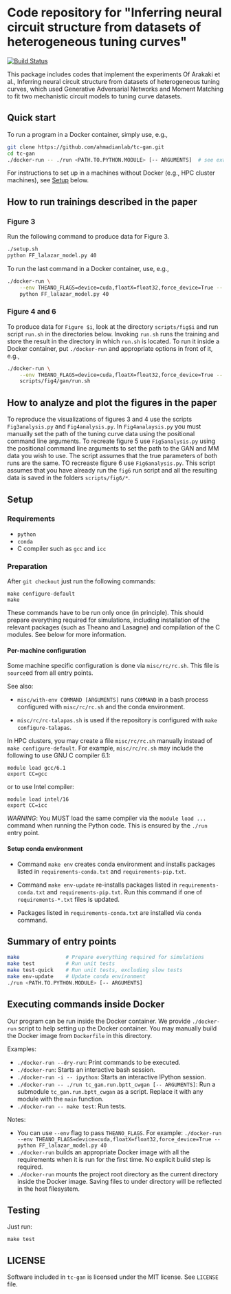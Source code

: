 # Code repository for "Inferring neural circuit structure from datasets of heterogeneous tuning curves"

[![Build Status][travis-img]][travis-url]

This package includes codes that implement the experiments Of Arakaki et al., Inferring neural circuit structure from datasets of heterogeneous tuning curves, which used Generative Adversarial Networks and Moment Matching to fit two mechanistic circuit models to tuning curve datasets.  

## Quick start

To run a program in a Docker container, simply use, e.g.,

```sh
git clone https://github.com/ahmadianlab/tc-gan.git
cd tc-gan
./docker-run -- ./run <PATH.TO.PYTHON.MODULE> [-- ARGUMENTS]  # see examples below
```

For instructions to set up in a machines without Docker (e.g., HPC
cluster machines), see [Setup](#Setup) below.


## How to run trainings described in the paper

### Figure 3

Run the following command to produce data for Figure 3.

```sh
./setup.sh
python FF_lalazar_model.py 40
```

To run the last command in a Docker container, use, e.g.,

```sh
./docker-run \
    --env THEANO_FLAGS=device=cuda,floatX=float32,force_device=True -- \
    python FF_lalazar_model.py 40
```

### Figure 4 and 6

To produce data for `Figure $i`, look at the directory `scripts/fig$i`
and run script `run.sh` in the directories below.  Invoking `run.sh`
runs the training and store the result in the directory in which
`run.sh` is located.  To run it inside a Docker container, put
`./docker-run` and appropriate options in front of it, e.g.,

```sh
./docker-run \
    --env THEANO_FLAGS=device=cuda,floatX=float32,force_device=True -- \
    scripts/fig4/gan/run.sh
```

## How to analyze and plot the figures in the paper

To reproduce the visualizations of figures 3 and 4 use the scripts `Fig3analysis.py` and `Fig4analysis.py`. In `Fig4analaysis.py` you must manually set the path of the tuning curve data using the positional command line arguments. To recreate figure 5 use `Fig5analysis.py` using the positional command line arguments to set the path to the GAN and MM data you wish to use. The script assumes that the true parameters of both runs are the same. TO recreaste figure 6 use `Fig6analysis.py`. This script assumes that you have already run the `fig6` run script and all the resulting data is saved in the folders `scripts/fig6/*`.


## Setup

### Requirements

- `python`
- `conda`
- C compiler such as `gcc` and `icc`

### Preparation

After `git checkout` just run the following commands:

```
make configure-default
make
```

These commands have to be run only once (in principle).
This should prepare everything required for simulations, including
installation of the relevant packages (such as Theano and Lasagne) and
compilation of the C modules.  See below for more information.

#### Per-machine configuration

Some machine specific configuration is done via `misc/rc/rc.sh`.  This
file is `source`ed from all entry points.

See also:

- `misc/with-env COMMAND [ARGUMENTS]` runs `COMMAND` in a bash process
  configured with `misc/rc/rc.sh` and the conda environment.

- `misc/rc/rc-talapas.sh` is used if the repository is configured with
  `make configure-talapas`.

In HPC clusters, you may create a file `misc/rc/rc.sh` manually
instead of `make configure-default`.  For example, `misc/rc/rc.sh` may
include the following to use GNU C compiler 6.1:
```
module load gcc/6.1
export CC=gcc
```
or to use Intel compiler:
```
module load intel/16
export CC=icc
```

*WARNING*: You MUST load the same compiler via the `module load ...`
command when running the Python code.  This is ensured by the `./run`
entry point.


#### Setup conda environment

- Command `make env` creates conda environment and installs packages
  listed in `requirements-conda.txt` and `requirements-pip.txt`.

- Command `make env-update` re-installs packages listed in
  `requirements-conda.txt` and `requirements-pip.txt`.  Run this
  command if one of `requirements-*.txt` files is updated.

- Packages listed in `requirements-conda.txt` are installed via
  `conda` command.


## Summary of entry points

```sh
make               # Prepare everything required for simulations
make test          # Run unit tests
make test-quick    # Run unit tests, excluding slow tests
make env-update    # Update conda environment
./run <PATH.TO.PYTHON.MODULE> [-- ARGUMENTS]
```

## Executing commands inside Docker

Our program can be run inside the Docker container.  We provide
`./docker-run` script to help setting up the Docker container.  You
may manually build the Docker image from `Dockerfile` in this
directory.

Examples:

* `./docker-run --dry-run`: Print commands to be executed.
* `./docker-run`: Starts an interactive bash session.
* `./docker-run -i -- ipython`: Starts an interactive IPython session.
* `./docker-run -- ./run tc_gan.run.bptt_cwgan [-- ARGUMENTS]`: Run a
  submodule `tc_gan.run.bptt_cwgan` as a script.  Replace it with any
  module with the `main` function.
* `./docker-run -- make test`: Run tests.

Notes:

* You can use `--env` flag to pass `THEANO_FLAGS`.  For example:
  `./docker-run --env THEANO_FLAGS=device=cuda,floatX=float32,force_device=True -- python FF_lalazar_model.py 40`
* `./docker-run` builds an appropriate Docker image with all the
  requirements when it is run for the first time.  No explicit build
  step is required.
* `./docker-run` mounts the project root directory as the current
  directory inside the Docker image.  Saving files to under directory
  will be reflected in the host filesystem.


## Testing

Just run:
```
make test
```


## LICENSE

Software included in `tc-gan` is licensed under the MIT license.
See `LICENSE` file.

[travis-img]: https://travis-ci.com/ahmadianlab/tc-gan.svg?branch=master
[travis-url]: https://travis-ci.com/ahmadianlab/tc-gan
